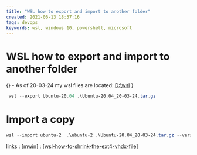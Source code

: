 ```yaml
---
title: "WSL how to export and import to another folder"
created: 2021-06-13 18:57:16
tags: devops
keywords: wsl, windows 10, powershell, microsoft
---
```


# WSL how to export and import to another folder

{} - As of 20-03-24 my wsl files are located: [D:\wsl](D:/wsl) }

```powershell
 wsl --export Ubuntu-20.04 .\Ubuntu-20.04_20-03-24.tar.gz
```

# Import a copy

```powershell
wsl --import ubuntu-2  .\ubuntu-2 .\Ubuntu-20.04_20-03-24.tar.gz --version 2
```

links
: [[mwin]]
: [[wsl-how-to-shrink-the-ext4-vhdx-file]]

[//begin]: # "Autogenerated link references for markdown compatibility"
[mwin]: mwin.md "Mwin"
[wsl-how-to-shrink-the-ext4-vhdx-file]: wsl-how-to-shrink-the-ext4-vhdx-file.md "WSL how to shrink the ext4 vhdx file"
[//end]: # "Autogenerated link references"
